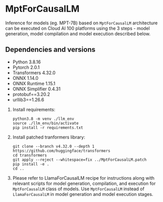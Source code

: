 # MptForCausalLM 
Inference for models (eg. MPT-7B) based on `MptForCausalLM` architecture can be executed on Cloud AI 100 platforms using the 3 steps - model generation, model compilation and model execution described below. 

## Dependencies and versions

- Python 3.8.16
- Pytorch 2.0.1
- Transformers 4.32.0
- ONNX 1.14.0
- ONNX Runtime 1.15.1
- ONNX Simplifier 0.4.31
- protobuf==3.20.2
- urllib3==1.26.6

1. Install requirements:

    ```
    python3.8 -m venv ./llm_env
    source ./llm_env/bin/activate
    pip install -r requirements.txt
    ```

2. Install patched tranformers library:

    ```
	git clone --branch v4.32.0 --depth 1 https://github.com/huggingface/transformers
    cd transformers
	git apply --reject --whitespace=fix ../MptForCausalLM.patch
	pip install -e .
    cd ..
    ```

3. Please refer to LlamaForCausalLM recipe for instructions along with relevant scripts for model generation, compilation, and execution for `MptForCausalLM` class of models. Use `MptForCausalLM` instead of `LlamaForCausalLM` in model generation and model execution stages. 

